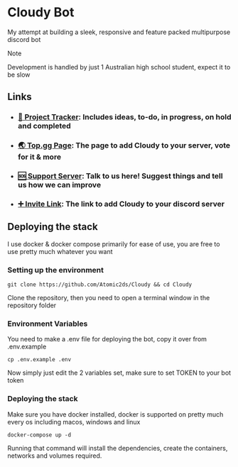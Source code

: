 # Cloudy Bot
My attempt at building a sleek, responsive and feature packed multipurpose discord bot

> [!NOTE]
> Development is handled by just 1 Australian high school student, expect it to be slow

## Links
- ### [🚀 Project Tracker](https://trello.com/b/ED1yTBL0/cloudy-bot): Includes ideas, to-do, in progress, on hold and completed
- ### [🌏 Top.gg Page](https://top.gg/bot/1090917174991933540): The page to add Cloudy to your server, vote for it & more
- ### [🆘 Support Server](https://discord.gg/Gn2YbxQsgs): Talk to us here! Suggest things and tell us how we can improve
- ### [➕ Invite Link](https://top.gg/bot/1090917174991933540/invite): The link to add Cloudy to your discord server


## Deploying the stack
I use docker & docker compose primarily for ease of use, you are free to use pretty much whatever you want
### Setting up the environment
  ```
  git clone https://github.com/Atomic2ds/Cloudy && cd Cloudy
  ```
Clone the repository, then you need to open a terminal window in the repository folder

### Environment Variables
You need to make a .env file for deploying the bot, copy it over from .env.example
  ```
  cp .env.example .env
  ```
Now simply just edit the 2 variables set, make sure to set TOKEN to your bot token


### Deploying the stack
Make sure you have docker installed, docker is supported on pretty much every os including macos, windows and linux
  ```
  docker-compose up -d
  ```
Running that command will install the dependencies, create the containers, networks and volumes required. 

